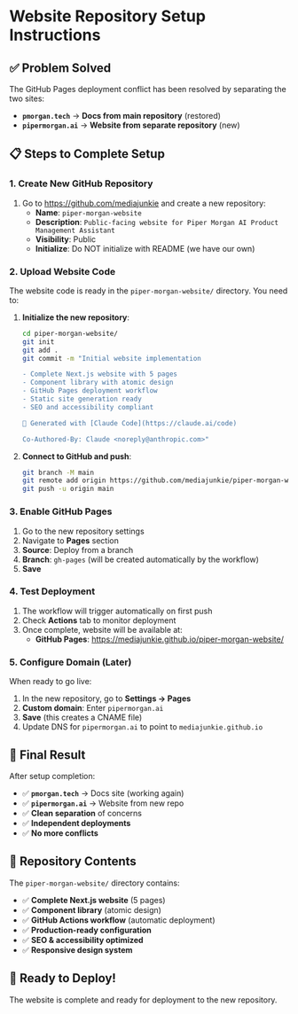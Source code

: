 # Website Repository Setup Instructions

## ✅ Problem Solved

The GitHub Pages deployment conflict has been resolved by separating the two sites:

- **`pmorgan.tech`** → **Docs from main repository** (restored)
- **`pipermorgan.ai`** → **Website from separate repository** (new)

## 📋 Steps to Complete Setup

### 1. Create New GitHub Repository

1. Go to https://github.com/mediajunkie and create a new repository:
   - **Name**: `piper-morgan-website`
   - **Description**: `Public-facing website for Piper Morgan AI Product Management Assistant`
   - **Visibility**: Public
   - **Initialize**: Do NOT initialize with README (we have our own)

### 2. Upload Website Code

The website code is ready in the `piper-morgan-website/` directory. You need to:

1. **Initialize the new repository**:
   ```bash
   cd piper-morgan-website/
   git init
   git add .
   git commit -m "Initial website implementation

   - Complete Next.js website with 5 pages
   - Component library with atomic design
   - GitHub Pages deployment workflow
   - Static site generation ready
   - SEO and accessibility compliant

   🤖 Generated with [Claude Code](https://claude.ai/code)

   Co-Authored-By: Claude <noreply@anthropic.com>"
   ```

2. **Connect to GitHub and push**:
   ```bash
   git branch -M main
   git remote add origin https://github.com/mediajunkie/piper-morgan-website.git
   git push -u origin main
   ```

### 3. Enable GitHub Pages

1. Go to the new repository settings
2. Navigate to **Pages** section
3. **Source**: Deploy from a branch
4. **Branch**: `gh-pages` (will be created automatically by the workflow)
5. **Save**

### 4. Test Deployment

1. The workflow will trigger automatically on first push
2. Check **Actions** tab to monitor deployment
3. Once complete, website will be available at:
   - **GitHub Pages**: https://mediajunkie.github.io/piper-morgan-website/

### 5. Configure Domain (Later)

When ready to go live:
1. In the new repository, go to **Settings → Pages**
2. **Custom domain**: Enter `pipermorgan.ai`
3. **Save** (this creates a CNAME file)
4. Update DNS for `pipermorgan.ai` to point to `mediajunkie.github.io`

## 🎯 Final Result

After setup completion:

- ✅ **`pmorgan.tech`** → Docs site (working again)
- ✅ **`pipermorgan.ai`** → Website from new repo
- ✅ **Clean separation** of concerns
- ✅ **Independent deployments**
- ✅ **No more conflicts**

## 📁 Repository Contents

The `piper-morgan-website/` directory contains:

- ✅ **Complete Next.js website** (5 pages)
- ✅ **Component library** (atomic design)
- ✅ **GitHub Actions workflow** (automatic deployment)
- ✅ **Production-ready configuration**
- ✅ **SEO & accessibility optimized**
- ✅ **Responsive design system**

## 🚀 Ready to Deploy!

The website is complete and ready for deployment to the new repository.
